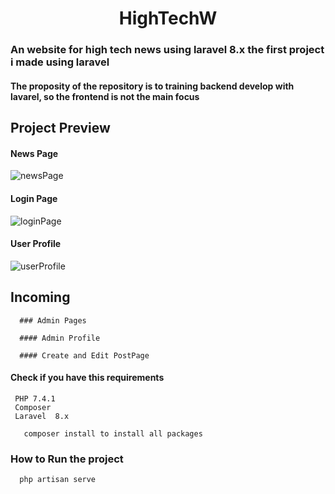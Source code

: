 <p align="center">
  <h1 align="center">HighTechW</h1>
</p>


  ### An website for high tech news using laravel 8.x the first project i made using laravel
  
  ####  The proposity of the repository is to training backend develop with lavarel, so the frontend is not the main focus

  ## Project Preview
  
  #### News Page
  ![newsPage](https://user-images.githubusercontent.com/54550561/120905980-32ea2b00-c62c-11eb-8bc6-e86447f09311.png)
    
  #### Login Page
  ![loginPage](https://user-images.githubusercontent.com/54550561/120906036-970cef00-c62c-11eb-85da-066f5e709989.png)
  
  #### User Profile  
  ![userProfile](https://user-images.githubusercontent.com/54550561/120906059-bad03500-c62c-11eb-825c-6c9e43af598b.png)
  
  ## Incoming
  
      ### Admin Pages

      #### Admin Profile

      #### Create and Edit PostPage

  
  #### Check if you have this requirements
     PHP 7.4.1
     Composer
     Laravel  8.x
     
       composer install to install all packages
    
  
  ### How to Run the project
  
  ```
    php artisan serve
  ```
